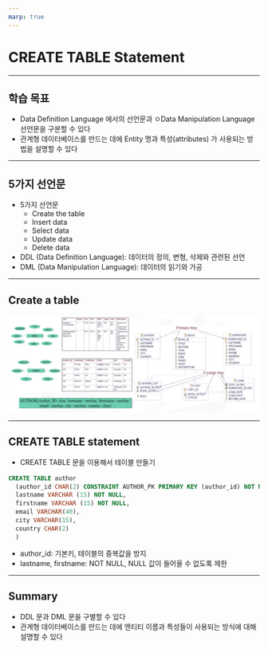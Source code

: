 ```yaml
---
marp: true
---
```


# CREATE TABLE Statement

---

## 학습 목표

* Data Definition Language 에서의 선언문과 ㅇData Manipulation Language 선언문을 구분할 수 있다
* 관계형 데이터베이스를 만드는 데에 Entity 명과 특성(attributes) 가 사용되는 방법을 설명할 수 있다

---

## 5가지 선언문

* 5가지 선언문
  * Create the table
  * Insert data
  * Select data
  * Update data
  * Delete data
* DDL (Data Definition Language): 데이터의 정의, 변형, 삭제와 관련된 선언
* DML (Data Manipulation Language): 데이터의 읽기와 가공

---

## Create a table

![create-a-table](images/01-1-create-table.png)

---

## CREATE TABLE statement

* CREATE TABLE 문을 이용해서 테이블 만들기

```sql
CREATE TABLE author
  (author_id CHAR(2) CONSTRAINT AUTHOR_PK PRIMARY KEY (author_id) NOT NULL,
  lastname VARCHAR (15) NOT NULL,
  firstname VARCHAR (15) NOT NULL,
  email VARCHAR(40),
  city VARCHAR(15),
  country CHAR(2)
  )
```

* author_id: 기본키, 테이블의 중복값을 방지
* lastname, firstname: NOT NULL, NULL 값이 들어올 수 없도록 제한

---

## Summary

* DDL 문과 DML 문을 구별할 수 있다
* 관계형 데이터베이스를 만드는 데에 엔티티 이름과 특성들이 사용되는 방식에 대해 설명할 수 있다
